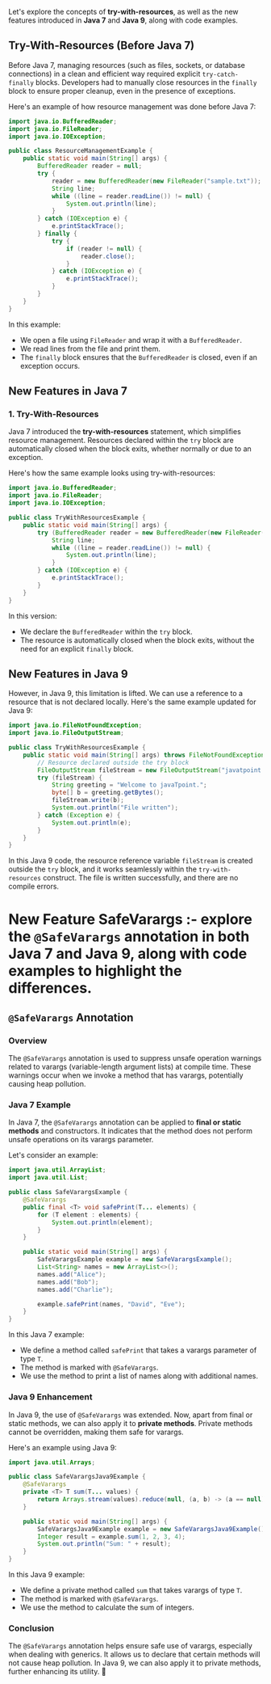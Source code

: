 Let's explore the concepts of **try-with-resources**, as well as the new features introduced in **Java 7** and **Java 9**, along with code examples.

## Try-With-Resources (Before Java 7)

Before Java 7, managing resources (such as files, sockets, or database connections) in a clean and efficient way required explicit `try-catch-finally` blocks. Developers had to manually close resources in the `finally` block to ensure proper cleanup, even in the presence of exceptions.

Here's an example of how resource management was done before Java 7:

```java
import java.io.BufferedReader;
import java.io.FileReader;
import java.io.IOException;

public class ResourceManagementExample {
    public static void main(String[] args) {
        BufferedReader reader = null;
        try {
            reader = new BufferedReader(new FileReader("sample.txt"));
            String line;
            while ((line = reader.readLine()) != null) {
                System.out.println(line);
            }
        } catch (IOException e) {
            e.printStackTrace();
        } finally {
            try {
                if (reader != null) {
                    reader.close();
                }
            } catch (IOException e) {
                e.printStackTrace();
            }
        }
    }
}
```

In this example:
- We open a file using `FileReader` and wrap it with a `BufferedReader`.
- We read lines from the file and print them.
- The `finally` block ensures that the `BufferedReader` is closed, even if an exception occurs.

## New Features in Java 7

### 1. Try-With-Resources

Java 7 introduced the **try-with-resources** statement, which simplifies resource management. Resources declared within the `try` block are automatically closed when the block exits, whether normally or due to an exception.

Here's how the same example looks using try-with-resources:

```java
import java.io.BufferedReader;
import java.io.FileReader;
import java.io.IOException;

public class TryWithResourcesExample {
    public static void main(String[] args) {
        try (BufferedReader reader = new BufferedReader(new FileReader("sample.txt"))) {
            String line;
            while ((line = reader.readLine()) != null) {
                System.out.println(line);
            }
        } catch (IOException e) {
            e.printStackTrace();
        }
    }
}
```

In this version:
- We declare the `BufferedReader` within the `try` block.
- The resource is automatically closed when the block exits, without the need for an explicit `finally` block.


## New Features in Java 9
However, in Java 9, this limitation is lifted. We can use a reference to a resource that is not declared locally. Here's the same example updated for Java 9:

```java
import java.io.FileNotFoundException;
import java.io.FileOutputStream;

public class TryWithResourcesExample {
    public static void main(String[] args) throws FileNotFoundException {
        // Resource declared outside the try block
        FileOutputStream fileStream = new FileOutputStream("javatpoint.txt");
        try (fileStream) {
            String greeting = "Welcome to javaTpoint.";
            byte[] b = greeting.getBytes();
            fileStream.write(b);
            System.out.println("File written");
        } catch (Exception e) {
            System.out.println(e);
        }
    }
}
```

In this Java 9 code, the resource reference variable `fileStream` is created outside the `try` block, and it works seamlessly within the `try-with-resources` construct. The file is written successfully, and there are no compile errors.



# New Feature SafeVarargs :- explore the **`@SafeVarargs`** annotation in both Java 7 and Java 9, along with code examples to highlight the differences.

## `@SafeVarargs` Annotation

### Overview

The `@SafeVarargs` annotation is used to suppress unsafe operation warnings related to varargs (variable-length argument lists) at compile time. These warnings occur when we invoke a method that has varargs, potentially causing heap pollution.

### Java 7 Example

In Java 7, the `@SafeVarargs` annotation can be applied to **final or static methods** and constructors. It indicates that the method does not perform unsafe operations on its varargs parameter.

Let's consider an example:

```java
import java.util.ArrayList;
import java.util.List;

public class SafeVarargsExample {
    @SafeVarargs
    public final <T> void safePrint(T... elements) {
        for (T element : elements) {
            System.out.println(element);
        }
    }

    public static void main(String[] args) {
        SafeVarargsExample example = new SafeVarargsExample();
        List<String> names = new ArrayList<>();
        names.add("Alice");
        names.add("Bob");
        names.add("Charlie");

        example.safePrint(names, "David", "Eve");
    }
}
```

In this Java 7 example:
- We define a method called `safePrint` that takes a varargs parameter of type `T`.
- The method is marked with `@SafeVarargs`.
- We use the method to print a list of names along with additional names.

### Java 9 Enhancement

In Java 9, the use of `@SafeVarargs` was extended. Now, apart from final or static methods, we can also apply it to **private methods**. Private methods cannot be overridden, making them safe for varargs.

Here's an example using Java 9:

```java
import java.util.Arrays;

public class SafeVarargsJava9Example {
    @SafeVarargs
    private <T> T sum(T... values) {
        return Arrays.stream(values).reduce(null, (a, b) -> (a == null) ? b : a);
    }

    public static void main(String[] args) {
        SafeVarargsJava9Example example = new SafeVarargsJava9Example();
        Integer result = example.sum(1, 2, 3, 4);
        System.out.println("Sum: " + result);
    }
}
```

In this Java 9 example:
- We define a private method called `sum` that takes varargs of type `T`.
- The method is marked with `@SafeVarargs`.
- We use the method to calculate the sum of integers.

### Conclusion

The `@SafeVarargs` annotation helps ensure safe use of varargs, especially when dealing with generics. It allows us to declare that certain methods will not cause heap pollution. In Java 9, we can also apply it to private methods, further enhancing its utility. 🌟

